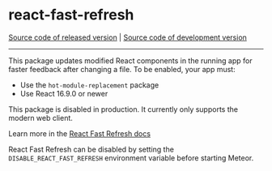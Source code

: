 # react-fast-refresh
[Source code of released version](https://github.com/meteor/meteor/tree/master/packages/react-fast-refresh) | [Source code of development version](https://github.com/meteor/meteor/tree/devel/packages/react-fast-refresh)
***

This package updates modified React components in the running app for faster
feedback after changing a file. To be enabled, your app must:

- Use the `hot-module-replacement` package
- Use React 16.9.0 or newer

This package is disabled in production. It currently only supports the modern web client.

Learn more in the [React Fast Refresh docs](https://reactnative.dev/docs/fast-refresh)

React Fast Refresh can be disabled by setting the `DISABLE_REACT_FAST_REFRESH` environment variable before starting Meteor.
